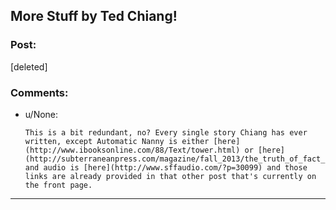 ## More Stuff by Ted Chiang!

### Post:

[deleted]

### Comments:

- u/None:
  ```
  This is a bit redundant, no? Every single story Chiang has ever written, except Automatic Nanny is either [here](http://www.ibooksonline.com/88/Text/tower.html) or [here](http://subterraneanpress.com/magazine/fall_2013/the_truth_of_fact_the_truth_of_feeling_by_ted_chiang), and audio is [here](http://www.sffaudio.com/?p=30099) and those links are already provided in that other post that's currently on the front page.
  ```

---

